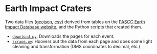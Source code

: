# Earth Impact Craters
Two data files ([geojson](earth-impact-craters.geojson), [csv](earth-impact-craters.csv)) derived from tables on the [PASCC Earth Impact Database website](http://www.passc.net/EarthImpactDatabase/New%20website_05-2018/Index.html), and the Python scripts that created them.

- [`download.py`](download.py): Downloads the pages for each event.
- [`scrape.py`](scrape.py): Hoovers out the data from each page and does some light cleaning and transformation (DMS coordinates to decimal, etc.)
